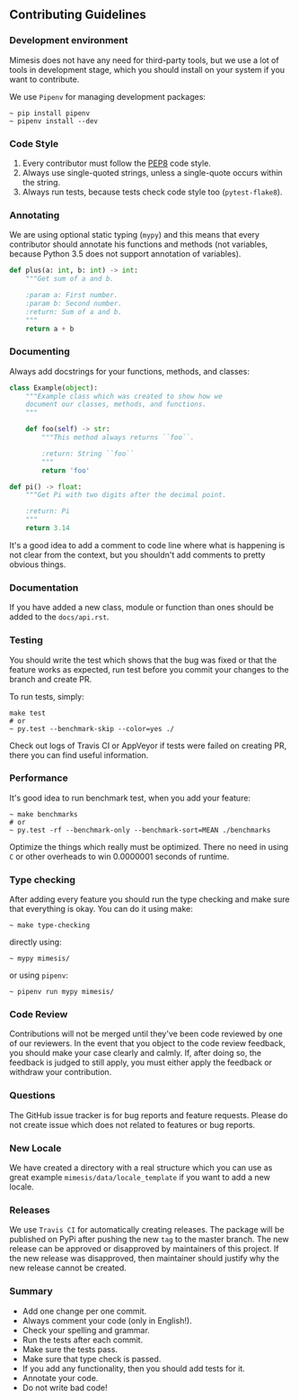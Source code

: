 ## Contributing Guidelines

### Development environment
Mimesis does not have any need for third-party tools, but we use a lot of tools in development stage,
which you should install on your system if you want to contribute.

We use `Pipenv` for managing development packages:
```
~ pip install pipenv
~ pipenv install --dev
```

### Code Style
1. Every contributor must follow the [PEP8](https://www.python.org/dev/peps/pep-0008/) code style.
2. Always use single-quoted strings, unless a single-quote occurs within the string.
3. Always run tests, because tests check code style too (`pytest-flake8`).

### Annotating
We are using optional static typing (`mypy`) and this means that every contributor should
annotate his functions and methods (not variables, because Python 3.5 does not support annotation of variables).

```python
def plus(a: int, b: int) -> int:
    """Get sum of a and b.

    :param a: First number.
    :param b: Second number.
    :return: Sum of a and b.
    """
    return a + b
```

### Documenting
Always add docstrings for your functions, methods, and classes:

```python
class Example(object):
    """Example class which was created to show how we
    document our classes, methods, and functions.
    """

    def foo(self) -> str:
        """This method always returns ``foo``.

        :return: String ``foo``
        """
        return 'foo'

def pi() -> float:
    """Get Pi with two digits after the decimal point.

    :return: Pi
    """
    return 3.14
```

It's a good idea to add a comment to code line where what is happening is not clear from the context,
but you shouldn't add comments to pretty obvious things.

### Documentation
If you have added a new class, module or function than ones should be added to the `docs/api.rst`.

### Testing
You should write the test which shows that the bug was fixed or that the feature works as expected,
run test before you commit your changes to the branch and create PR.

To run tests, simply:
```
make test
# or
~ py.test --benchmark-skip --color=yes ./
```

Check out logs of Travis CI or AppVeyor if tests were failed on creating PR, there you can find useful information.

### Performance
It's good idea to run benchmark test, when you add your feature:

```
~ make benchmarks
# or
~ py.test -rf --benchmark-only --benchmark-sort=MEAN ./benchmarks
```

Optimize the things which really must be optimized. There no need in using `C` or
other overheads to win 0.0000001 seconds of runtime.

### Type checking
After adding every feature you should run the type checking and make sure that everything is okay. You can do it using make:

```
~ make type-checking
```

directly using:
```
~ mypy mimesis/
```

or using `pipenv`:
```
~ pipenv run mypy mimesis/
```

### Code Review
Contributions will not be merged until they've been code reviewed by one of our reviewers.
In the event that you object to the code review feedback, you should make your case clearly and calmly.
If, after doing so, the feedback is judged to still apply, you must either apply the feedback
or withdraw your contribution.

### Questions
The GitHub issue tracker is for bug reports and feature requests.
Please do not create issue which does not related to features or bug reports.

### New Locale
We have created a directory with a real structure which you can use as great example `mimesis/data/locale_template` if you want to add a new locale.

### Releases
We use `Travis CI` for automatically creating releases.
The package will be published on PyPi after pushing the new `tag` to the master branch.
The new release can be approved or disapproved by maintainers of this project. If the new release was disapproved, then maintainer should justify why the new release cannot be created.

### Summary
- Add one change per one commit.
- Always comment your code (only in English!).
- Check your spelling and grammar.
- Run the tests after each commit.
- Make sure the tests pass.
- Make sure that type check is passed.
- If you add any functionality, then you should add tests for it.
- Annotate your code.
- Do not write bad code!
